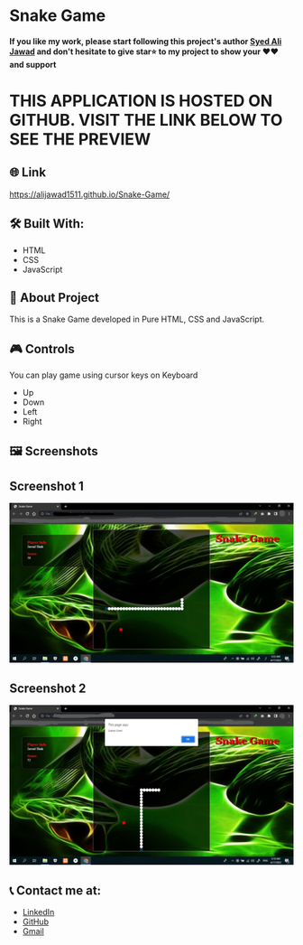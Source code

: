 # Snake Game

#### If you like my work, please start following this project's author [Syed Ali Jawad](https://github.com/alijawad1511) and don't hesitate to give star⭐ to my project to show your ❤️❤️ and support

# THIS APPLICATION IS HOSTED ON GITHUB. VISIT THE LINK BELOW TO SEE THE PREVIEW

## 🌐 Link
https://alijawad1511.github.io/Snake-Game/

## 🛠️ Built With:
- HTML
- CSS
- JavaScript

## 📝 About Project
This is a Snake Game developed in Pure HTML, CSS and JavaScript.

## 🎮 Controls
You can play game using cursor keys on Keyboard
- Up
- Down
- Left
- Right

## 🖼️ Screenshots

## Screenshot 1
<img src="https://github.com/alijawad1511/Snake-Game/blob/main/images/Sample%20Image%201.jpg" width="980" />

## Screenshot 2
<img src="https://github.com/alijawad1511/Snake-Game/blob/main/images/Sample%20Image%202.jpg" width="900" />


## 📞 Contact me at:
- [LinkedIn](https://www.linkedin.com/in/alijawad1511)
- [GitHub](https://github.com/alijawad1511)
- [Gmail](mailto:jawad.bukhari1511@gmail.com)
